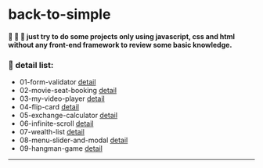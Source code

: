 # back-to-simple

#### :see_no_evil: :hear_no_evil: :speak_no_evil: just try to do some projects only using javascript, css and html without any front-end framework to review some basic knowledge.

### :eyes: detail list:

- 01-form-validator [detail](https://github.com/sincerity628/back-to-simple/tree/master/01-form-validator)
- 02-movie-seat-booking [detail](https://github.com/sincerity628/back-to-simple/tree/master/02-movie-seat-booking)
- 03-my-video-player [detail](https://github.com/sincerity628/back-to-simple/tree/master/03-my-video-player)
- 04-flip-card [detail](https://github.com/sincerity628/back-to-simple/tree/master/04-flip-card)
- 05-exchange-calculator [detail](https://github.com/sincerity628/back-to-simple/tree/master/05-exchange-calculator)
- 06-infinite-scroll [detail](https://github.com/sincerity628/back-to-simple/tree/master/06-infinite-scroll)
- 07-wealth-list [detail](https://github.com/sincerity628/back-to-simple/tree/master/07-wealth-list)
- 08-menu-slider-and-modal [detail](https://github.com/sincerity628/back-to-simple/tree/master/08-menu-slider-and-modal)
- 09-hangman-game [detail](https://github.com/sincerity628/back-to-simple/tree/master/09-hangman-game)


---
